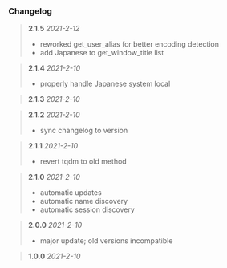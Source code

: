 ### Changelog

> **2.1.5**  *2021-2-12*
> - reworked get_user_alias for better encoding detection
> - add Japanese to get_window_title list

> **2.1.4**  *2021-2-10*
> - properly handle Japanese system local

> **2.1.3**  *2021-2-10*

> **2.1.2**  *2021-2-10*
> - sync changelog to version

> **2.1.1**  *2021-2-10*
> - revert tqdm to old method

> **2.1.0**  *2021-2-10*
> - automatic updates
> - automatic name discovery
> - automatic session discovery

> **2.0.0**  *2021-2-10*
> - major update; old versions incompatible

> **1.0.0**  *2021-2-10*
